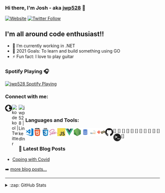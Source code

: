 ### Hi there, I'm Josh - aka [jwp528][website] 👋

[![Website](https://img.shields.io/website?label=https://portfolio-47538.web.app&style=for-the-badge&url=https%3A%2F%2Fjoshparsons.ca)](https://portfolio-47538.web.app)
[![Twitter Follow](https://img.shields.io/twitter/follow/kodekool?color=1DA1F2&logo=twitter&style=for-the-badge)](https://twitter.com/intent/follow?original_referer=https%3A%2F%2Fgithub.com%2Fkodekool&screen_name=kodekool)

## I'm all around code enthusiast!!

- 🌱 I’m currently working in .NET
- 🥅 2021 Goals: To learn and build something using GO
- ⚡ Fun fact: I love to play guitar

### Spotify Playing 🎧

[<img src="https://now-playing-codestackr.vercel.app/api/spotify-playing" alt="jwp528 Spotify Playing" width="350" />](https://open.spotify.com/user/4co704t3wkn7mim491j7r4ho3)

### Connect with me:

[<img align="left" alt="https://portfolio-47538.web.app/" width="22px" src="https://raw.githubusercontent.com/iconic/open-iconic/master/svg/globe.svg" />][website]
[<img align="left" alt="kodekool | Twitter" width="22px" src="https://cdn.jsdelivr.net/npm/simple-icons@v3/icons/twitter.svg" />][twitter]
[<img align="left" alt="jwp528 | LinkedIn" width="22px" src="https://cdn.jsdelivr.net/npm/simple-icons@v3/icons/linkedin.svg" />][linkedin]

<br />

### Languages and Tools:

[<img align="left" alt="Visual Studio Code" width="26px" src="https://raw.githubusercontent.com/github/explore/80688e429a7d4ef2fca1e82350fe8e3517d3494d/topics/visual-studio-code/visual-studio-code.png" />]
[<img align="left" alt="HTML5" width="26px" src="https://raw.githubusercontent.com/github/explore/80688e429a7d4ef2fca1e82350fe8e3517d3494d/topics/html/html.png" />]
[<img align="left" alt="CSS3" width="26px" src="https://raw.githubusercontent.com/github/explore/80688e429a7d4ef2fca1e82350fe8e3517d3494d/topics/css/css.png" />]
[<img align="left" alt="Sass" width="26px" src="https://raw.githubusercontent.com/github/explore/80688e429a7d4ef2fca1e82350fe8e3517d3494d/topics/sass/sass.png" />]
[<img align="left" alt="JavaScript" width="26px" src="https://raw.githubusercontent.com/github/explore/80688e429a7d4ef2fca1e82350fe8e3517d3494d/topics/javascript/javascript.png" />]
[<img align="left" alt="Vue" width="26px" src="https://raw.githubusercontent.com/github/explore/80688e429a7d4ef2fca1e82350fe8e3517d3494d/topics/vue/vue.png" />]
[<img align="left" alt="Node.js" width="26px" src="https://raw.githubusercontent.com/github/explore/80688e429a7d4ef2fca1e82350fe8e3517d3494d/topics/nodejs/nodejs.png" />]
[<img align="left" alt="SQL" width="26px" src="https://raw.githubusercontent.com/github/explore/80688e429a7d4ef2fca1e82350fe8e3517d3494d/topics/sql/sql.png" />]
[<img align="left" alt="MySQL" width="26px" src="https://raw.githubusercontent.com/github/explore/80688e429a7d4ef2fca1e82350fe8e3517d3494d/topics/mysql/mysql.png" />]
[<img align="left" alt="Git" width="26px" src="https://raw.githubusercontent.com/github/explore/80688e429a7d4ef2fca1e82350fe8e3517d3494d/topics/git/git.png" />]
[<img align="left" alt="GitHub" width="26px" src="https://raw.githubusercontent.com/github/explore/78df643247d429f6cc873026c0622819ad797942/topics/github/github.png" />]
[<img align="left" alt="Terminal" width="26px" src="https://raw.githubusercontent.com/github/explore/80688e429a7d4ef2fca1e82350fe8e3517d3494d/topics/terminal/terminal.png" />]

### 📕 Latest Blog Posts

<!-- BLOG-POST-LIST:START -->
- [Coping with Covid](https://portfolio-47538.web.app/posts/uxfCGOzz6FUfUkIzo3mC)
<!-- BLOG-POST-LIST:END -->

➡️ [more blog posts...](https://portfolio-47538.web.app/posts)

---
<details>
  <summary>:zap: GitHub Stats</summary>

  <img align="left" alt="jwp528's GitHub Stats" src="https://github-readme-stats.codestackr.vercel.app/api?username=jwp528&show_icons=true&hide_border=true" />

</details>

[website]: https://portfolio-47538.web.app
[twitter]: https://twitter.com/kodekool
[linkedin]: https://linkedin.com/in/jwp528